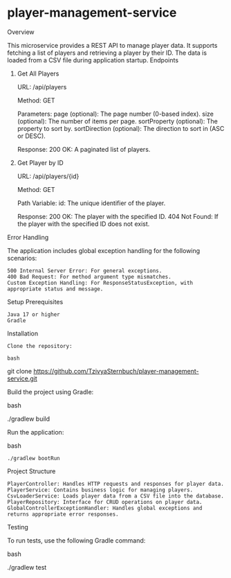 # player-management-service

Overview

This microservice provides a REST API to manage player data. It supports fetching a list of players and retrieving a player by their ID. The data is loaded from a CSV file during application startup.
Endpoints
1. Get All Players

   URL: /api/players

   Method: GET

   Parameters:
   page (optional): The page number (0-based index).
   size (optional): The number of items per page.
   sortProperty (optional): The property to sort by.
   sortDirection (optional): The direction to sort in (ASC or DESC).

   Response:
   200 OK: A paginated list of players.

2. Get Player by ID

   URL: /api/players/{id}

   Method: GET

   Path Variable:
   id: The unique identifier of the player.

   Response:
   200 OK: The player with the specified ID.
   404 Not Found: If the player with the specified ID does not exist.

Error Handling

The application includes global exception handling for the following scenarios:

    500 Internal Server Error: For general exceptions.
    400 Bad Request: For method argument type mismatches.
    Custom Exception Handling: For ResponseStatusException, with appropriate status and message.

Setup
Prerequisites

    Java 17 or higher
    Gradle

Installation

    Clone the repository:

    bash

git clone https://github.com/TzivyaSternbuch/player-management-service.git

Build the project using Gradle:

bash

./gradlew build

Run the application:

bash

    ./gradlew bootRun


Project Structure

    PlayerController: Handles HTTP requests and responses for player data.
    PlayerService: Contains business logic for managing players.
    CsvLoaderService: Loads player data from a CSV file into the database.
    PlayerRepository: Interface for CRUD operations on player data.
    GlobalControllerExceptionHandler: Handles global exceptions and returns appropriate error responses.

Testing

To run tests, use the following Gradle command:

bash

./gradlew test

